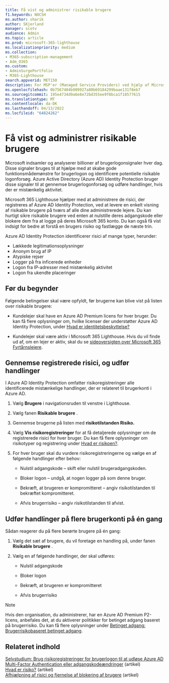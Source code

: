 ```yaml
---
title: Få vist og administrer risikable brugere
f1.keywords: NOCSH
ms.author: sharik
author: SKjerland
manager: scotv
audience: Admin
ms.topic: article
ms.prod: microsoft-365-lighthouse
ms.localizationpriority: medium
ms.collection:
- M365-subscription-management
- Adm_O365
ms.custom:
- AdminSurgePortfolio
- M365-Lighthouse
search.appverid: MET150
description: For MSP'er (Managed Service Providers) ved hjælp af Microsoft 365 Lighthouse kan du få mere at vide om, hvordan du får vist og administrerer risikable brugere.
ms.openlocfilehash: 0b7567404b909927a80b69184299baae131f8eb7
ms.sourcegitcommit: 195e4734d9a6e8e72bd355ee9f8bca1f18577615
ms.translationtype: MT
ms.contentlocale: da-DK
ms.lasthandoff: 04/13/2022
ms.locfileid: "64824262"
---
```

# <a name="view-and-manage-risky-users"></a>Få vist og administrer risikable brugere

Microsoft indsamler og analyserer billioner af brugerlogonsignaler hver dag. Disse signaler bruges til at hjælpe med at skabe gode funktionsmådemønstre for brugerlogon og identificere potentielle risikable logonforsøg. Azure Active Directory (Azure AD) Identity Protection bruger disse signaler til at gennemse brugerlogonforsøg og udføre handlinger, hvis der er mistænkelig aktivitet.

Microsoft 365 Lighthouse hjælper med at administrere de risici, der registreres af Azure AD Identity Protection, ved at levere en enkelt visning af risikable brugere på tværs af alle dine administrerede lejere. Du kan hurtigt sikre risikable brugere ved enten at nulstille deres adgangskode eller blokere dem fra at logge på deres Microsoft 365 konto. Du kan også få vist indsigt for bedre at forstå en brugers risiko og fastlægge de næste trin.

Azure AD Identity Protection identificerer risici af mange typer, herunder:

- Lækkede legitimationsoplysninger
- Anonym brug af IP
- Atypiske rejser
- Logger på fra inficerede enheder
- Logon fra IP-adresser med mistænkelig aktivitet
- Logon fra ukendte placeringer

## <a name="before-you-begin"></a>Før du begynder

Følgende betingelser skal være opfyldt, før brugerne kan blive vist på listen over risikable brugere:

- Kundelejer skal have en Azure AD Premium licens for hver bruger. Du kan få flere oplysninger om, hvilke licenser der understøtter Azure AD Identity Protection, under [Hvad er identitetsbeskyttelse?](/azure/active-directory/identity-protection/overview-identity-protection)

- Kundelejer skal være aktiv i Microsoft 365 Lighthouse. Hvis du vil finde ud af, om en lejer er aktiv, skal du se [sideoversigten over Microsoft 365 Fyrtårnslejere](m365-lighthouse-tenant-list-overview.md).

## <a name="review-detected-risks-and-take-action"></a>Gennemse registrerede risici, og udfør handlinger

I Azure AD Identity Protection omfatter risikoregistreringer alle identificerede mistænkelige handlinger, der er relateret til brugerkonti i Azure AD.

1. Vælg **Brugere** i navigationsruden til venstre i Lighthouse.

2. Vælg fanen **Risikable brugere** .

3. Gennemse brugerne på listen med **risikotilstanden Risiko.**

4. Vælg **Vis risikoregistreringer** for at få detaljerede oplysninger om de registrerede risici for hver bruger. Du kan få flere oplysninger om risikotyper og registrering under [Hvad er risikoen?](/azure/active-directory/identity-protection/concept-identity-protection-risks).

5. For hver bruger skal du vurdere risikoregistreringerne og vælge en af følgende handlinger efter behov:

    - Nulstil adgangskode – skift eller nulstil brugeradgangskoden.

    - Bloker logon – undgå, at nogen logger på som denne bruger.

    - Bekræft, at brugeren er kompromitteret – angiv risikotilstanden til bekræftet kompromitteret.

    - Afvis brugerrisiko – angiv risikotilstanden til afvist.

## <a name="take-action-on-multiple-user-accounts-at-once"></a>Udfør handlinger på flere brugerkonti på én gang

Sådan reagerer du på flere berørte brugere på én gang:

1. Vælg det sæt af brugere, du vil foretage en handling på, under fanen **Risikable brugere** .

2. Vælg en af følgende handlinger, der skal udføres:

    - Nulstil adgangskode

    - Bloker logon

    - Bekræft, at brugeren er kompromitteret

    - Afvis brugerrisiko

> [!NOTE]
> Hvis den organisation, du administrerer, har en Azure AD Premium P2-licens, anbefales det, at du aktiverer politikker for betinget adgang baseret på brugerrisiko. Du kan få flere oplysninger under [Betinget adgang: Brugerrisikobaseret betinget adgang](/azure/active-directory/conditional-access/howto-conditional-access-policy-risk-user).

## <a name="related-content"></a>Relateret indhold
[Selvstudium: Brug risikoregistreringer for brugerlogon til at udløse Azure AD Multi-Factor Authentication eller adgangskodeændringer](/azure/active-directory/authentication/tutorial-risk-based-sspr-mfa) (artikel)\
[Hvad er risiko?](/azure/active-directory/identity-protection/concept-identity-protection-risks) (artikel) \
[Afhjælpning af risici og fjernelse af blokering af brugere](/azure/active-directory/identity-protection/howto-identity-protection-remediate-unblock) (artikel)
